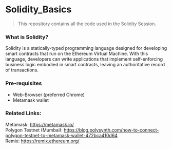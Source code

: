 # Solidity_Basics

> This repository contains all the code used in the Solidity Session.

### What is Solidity?
Solidity is a statically-typed programming language designed for developing smart contracts that run on the Ethereum Virtual Machine. With this language, developers can write applications that implement self-enforcing business logic embodied in smart contracts, leaving an authoritative record of transactions.

### Pre-requisites
- Web-Browser (preferred Chrome)
- Metamask wallet

### Related Links:
Metamask: https://metamask.io/ \
Polygon Testnet (Mumbai): https://blog.polysynth.com/how-to-connect-polygon-testnet-to-metamask-wallet-472bca410d64 \
Remix: https://remix.ethereum.org/
